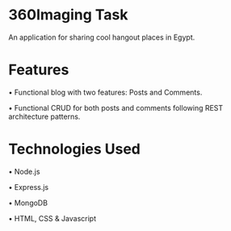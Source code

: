 # 360Imaging Task
An application for sharing cool hangout places in Egypt.

# Features
• Functional blog with two features: Posts and Comments.

• Functional CRUD for both posts and comments following REST architecture patterns.

# Technologies Used
• Node.js

• Express.js

• MongoDB

• HTML, CSS & Javascript